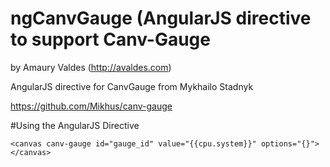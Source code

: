 # ngCanvGauge (AngularJS directive to support Canv-Gauge
by Amaury Valdes  (http://avaldes.com)

AngularJS directive for CanvGauge from Mykhailo Stadnyk

https://github.com/Mikhus/canv-gauge

#Using the AngularJS Directive

```
<canvas canv-gauge id="gauge_id" value="{{cpu.system}}" options="{}"></canvas>
```

